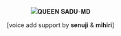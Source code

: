 <div align="center" class= "main"> 
  <img src="https://i.ibb.co/h8fkrRF/In-Shot-20241129-183242921.jpg"
<h1>𝐐𝐔𝐄𝐄𝐍 𝐒𝐀𝐃𝐔-𝐌𝐃</h1>

    
    
    
    
    



[voice add support by 𝐬𝐞𝐧𝐮𝐣𝐢 & 𝐦𝐢𝐡𝐢𝐫𝐢]
